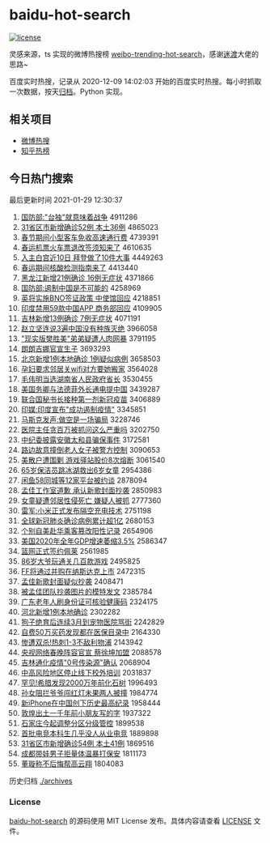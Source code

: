 # baidu-hot-search

[![license](https://img.shields.io/github/license/Arrackisarookie/baidu-hot-search)](https://github.com/Arrackisarookie/baidu-hot-search/blob/master/LICENSE)

灵感来源，ts 实现的微博热搜榜 [weibo-trending-hot-search](https://github.com/justjavac/weibo-trending-hot-search)，感谢[迷渡](https://github.com/justjavac)大佬的思路~

百度实时热搜，记录从 2020-12-09 14:02:03 开始的百度实时热搜。每小时抓取一次数据，按天[归档](./archives)。Python 实现。

## 相关项目
+ [微博热搜](https://github.com/Arrackisarookie/weibo-hot-search)
+ [知乎热榜](https://github.com/Arrackisarookie/zhihu-top-search)

## 今日热门搜索

<!-- Rank Begin -->

最后更新时间 2021-01-29 12:30:37

1. [国防部:"台独"就意味着战争](http://www.baidu.com/baidu?cl=3&tn=SE_baiduhomet8_jmjb7mjw&rsv_dl=fyb_top&fr=top1000&wd=%B9%FA%B7%C0%B2%BF%3A%22%CC%A8%B6%C0%22%BE%CD%D2%E2%CE%B6%D7%C5%D5%BD%D5%F9) 4911286
1. [31省区市新增确诊52例 本土36例](http://www.baidu.com/baidu?cl=3&tn=SE_baiduhomet8_jmjb7mjw&rsv_dl=fyb_top&fr=top1000&wd=31%CA%A1%C7%F8%CA%D0%D0%C2%D4%F6%C8%B7%D5%EF52%C0%FD%20%B1%BE%CD%C136%C0%FD) 4865023
1. [春节期间小型客车免收高速通行费](http://www.baidu.com/baidu?cl=3&tn=SE_baiduhomet8_jmjb7mjw&rsv_dl=fyb_top&fr=top1000&wd=%B4%BA%BD%DA%C6%DA%BC%E4%D0%A1%D0%CD%BF%CD%B3%B5%C3%E2%CA%D5%B8%DF%CB%D9%CD%A8%D0%D0%B7%D1) 4739391
1. [春运机票火车票退改签须知来了](http://www.baidu.com/baidu?cl=3&tn=SE_baiduhomet8_jmjb7mjw&rsv_dl=fyb_top&fr=top1000&wd=%B4%BA%D4%CB%BB%FA%C6%B1%BB%F0%B3%B5%C6%B1%CD%CB%B8%C4%C7%A9%D0%EB%D6%AA%C0%B4%C1%CB) 4610635
1. [入主白宫近10日 拜登做了10件大事](http://www.baidu.com/baidu?cl=3&tn=SE_baiduhomet8_jmjb7mjw&rsv_dl=fyb_top&fr=top1000&wd=%C8%EB%D6%F7%B0%D7%B9%AC%BD%FC10%C8%D5%20%B0%DD%B5%C7%D7%F6%C1%CB10%BC%FE%B4%F3%CA%C2) 4449263
1. [春运期间核酸检测指南来了](http://www.baidu.com/baidu?cl=3&tn=SE_baiduhomet8_jmjb7mjw&rsv_dl=fyb_top&fr=top1000&wd=%B4%BA%D4%CB%C6%DA%BC%E4%BA%CB%CB%E1%BC%EC%B2%E2%D6%B8%C4%CF%C0%B4%C1%CB) 4413440
1. [黑龙江新增21例确诊 16例无症状](http://www.baidu.com/baidu?cl=3&tn=SE_baiduhomet8_jmjb7mjw&rsv_dl=fyb_top&fr=top1000&wd=%BA%DA%C1%FA%BD%AD%D0%C2%D4%F621%C0%FD%C8%B7%D5%EF%2016%C0%FD%CE%DE%D6%A2%D7%B4) 4371866
1. [国防部:遏制中国是不可能的](http://www.baidu.com/baidu?cl=3&tn=SE_baiduhomet8_jmjb7mjw&rsv_dl=fyb_top&fr=top1000&wd=%B9%FA%B7%C0%B2%BF%3A%B6%F4%D6%C6%D6%D0%B9%FA%CA%C7%B2%BB%BF%C9%C4%DC%B5%C4) 4258969
1. [英将实施BNO签证政策 中使馆回应](http://www.baidu.com/baidu?cl=3&tn=SE_baiduhomet8_jmjb7mjw&rsv_dl=fyb_top&fr=top1000&wd=%D3%A2%BD%AB%CA%B5%CA%A9BNO%C7%A9%D6%A4%D5%FE%B2%DF%20%D6%D0%CA%B9%B9%DD%BB%D8%D3%A6) 4218851
1. [印度禁用59款中国APP 商务部回应](http://www.baidu.com/baidu?cl=3&tn=SE_baiduhomet8_jmjb7mjw&rsv_dl=fyb_top&fr=top1000&wd=%D3%A1%B6%C8%BD%FB%D3%C359%BF%EE%D6%D0%B9%FAAPP%20%C9%CC%CE%F1%B2%BF%BB%D8%D3%A6) 4109905
1. [吉林新增13例确诊 7例无症状](http://www.baidu.com/baidu?cl=3&tn=SE_baiduhomet8_jmjb7mjw&rsv_dl=fyb_top&fr=top1000&wd=%BC%AA%C1%D6%D0%C2%D4%F613%C0%FD%C8%B7%D5%EF%207%C0%FD%CE%DE%D6%A2%D7%B4) 4071191
1. [赵立坚连说3遍中国没有种族灭绝](http://www.baidu.com/baidu?cl=3&tn=SE_baiduhomet8_jmjb7mjw&rsv_dl=fyb_top&fr=top1000&wd=%D5%D4%C1%A2%BC%E1%C1%AC%CB%B53%B1%E9%D6%D0%B9%FA%C3%BB%D3%D0%D6%D6%D7%E5%C3%F0%BE%F8) 3966058
1. ["现实版樊胜美"弟弟疑遭人肉网暴](http://www.baidu.com/baidu?cl=3&tn=SE_baiduhomet8_jmjb7mjw&rsv_dl=fyb_top&fr=top1000&wd=%22%CF%D6%CA%B5%B0%E6%B7%AE%CA%A4%C3%C0%22%B5%DC%B5%DC%D2%C9%D4%E2%C8%CB%C8%E2%CD%F8%B1%A9) 3791195
1. [朗朗吉娜官宣生子](http://www.baidu.com/baidu?cl=3&tn=SE_baiduhomet8_jmjb7mjw&rsv_dl=fyb_top&fr=top1000&wd=%C0%CA%C0%CA%BC%AA%C4%C8%B9%D9%D0%FB%C9%FA%D7%D3) 3693293
1. [北京新增1例本地确诊 1例疑似病例](http://www.baidu.com/baidu?cl=3&tn=SE_baiduhomet8_jmjb7mjw&rsv_dl=fyb_top&fr=top1000&wd=%B1%B1%BE%A9%D0%C2%D4%F61%C0%FD%B1%BE%B5%D8%C8%B7%D5%EF%201%C0%FD%D2%C9%CB%C6%B2%A1%C0%FD) 3658503
1. [孕妇要求邻居关wifi对方要她搬家](http://www.baidu.com/baidu?cl=3&tn=SE_baiduhomet8_jmjb7mjw&rsv_dl=fyb_top&fr=top1000&wd=%D4%D0%B8%BE%D2%AA%C7%F3%C1%DA%BE%D3%B9%D8wifi%B6%D4%B7%BD%D2%AA%CB%FD%B0%E1%BC%D2) 3564028
1. [毛伟明当选湖南省人民政府省长](http://www.baidu.com/baidu?cl=3&tn=SE_baiduhomet8_jmjb7mjw&rsv_dl=fyb_top&fr=top1000&wd=%C3%AB%CE%B0%C3%F7%B5%B1%D1%A1%BA%FE%C4%CF%CA%A1%C8%CB%C3%F1%D5%FE%B8%AE%CA%A1%B3%A4) 3530455
1. [美国务卿与法德菲外长通电提中国](http://www.baidu.com/baidu?cl=3&tn=SE_baiduhomet8_jmjb7mjw&rsv_dl=fyb_top&fr=top1000&wd=%C3%C0%B9%FA%CE%F1%C7%E4%D3%EB%B7%A8%B5%C2%B7%C6%CD%E2%B3%A4%CD%A8%B5%E7%CC%E1%D6%D0%B9%FA) 3439287
1. [联合国秘书长接种第一剂新冠疫苗](http://www.baidu.com/baidu?cl=3&tn=SE_baiduhomet8_jmjb7mjw&rsv_dl=fyb_top&fr=top1000&wd=%C1%AA%BA%CF%B9%FA%C3%D8%CA%E9%B3%A4%BD%D3%D6%D6%B5%DA%D2%BB%BC%C1%D0%C2%B9%DA%D2%DF%C3%E7) 3406889
1. [印媒:印度宣布"成功遏制疫情"](http://www.baidu.com/baidu?cl=3&tn=SE_baiduhomet8_jmjb7mjw&rsv_dl=fyb_top&fr=top1000&wd=%D3%A1%C3%BD%3A%D3%A1%B6%C8%D0%FB%B2%BC%22%B3%C9%B9%A6%B6%F4%D6%C6%D2%DF%C7%E9%22) 3345851
1. [马斯克发声:做空是一场骗局](http://www.baidu.com/baidu?cl=3&tn=SE_baiduhomet8_jmjb7mjw&rsv_dl=fyb_top&fr=top1000&wd=%C2%ED%CB%B9%BF%CB%B7%A2%C9%F9%3A%D7%F6%BF%D5%CA%C7%D2%BB%B3%A1%C6%AD%BE%D6) 3228746
1. [医院主任贪百万被抓问这么严重吗](http://www.baidu.com/baidu?cl=3&tn=SE_baiduhomet8_jmjb7mjw&rsv_dl=fyb_top&fr=top1000&wd=%D2%BD%D4%BA%D6%F7%C8%CE%CC%B0%B0%D9%CD%F2%B1%BB%D7%A5%CE%CA%D5%E2%C3%B4%D1%CF%D6%D8%C2%F0) 3202750
1. [中纪委披露安徽太和县骗保事件](http://www.baidu.com/baidu?cl=3&tn=SE_baiduhomet8_jmjb7mjw&rsv_dl=fyb_top&fr=top1000&wd=%D6%D0%BC%CD%CE%AF%C5%FB%C2%B6%B0%B2%BB%D5%CC%AB%BA%CD%CF%D8%C6%AD%B1%A3%CA%C2%BC%FE) 3172581
1. [路边故意撞倒老人女子被警方控制](http://www.baidu.com/baidu?cl=3&tn=SE_baiduhomet8_jmjb7mjw&rsv_dl=fyb_top&fr=top1000&wd=%C2%B7%B1%DF%B9%CA%D2%E2%D7%B2%B5%B9%C0%CF%C8%CB%C5%AE%D7%D3%B1%BB%BE%AF%B7%BD%BF%D8%D6%C6) 3090653
1. [美散户遭围剿 游戏驿站股价8次熔断](http://www.baidu.com/baidu?cl=3&tn=SE_baiduhomet8_jmjb7mjw&rsv_dl=fyb_top&fr=top1000&wd=%C3%C0%C9%A2%BB%A7%D4%E2%CE%A7%BD%CB%20%D3%CE%CF%B7%E6%E4%D5%BE%B9%C9%BC%DB8%B4%CE%C8%DB%B6%CF) 3061540
1. [65岁保洁员跳冰湖救出6岁女童](http://www.baidu.com/baidu?cl=3&tn=SE_baiduhomet8_jmjb7mjw&rsv_dl=fyb_top&fr=top1000&wd=65%CB%EA%B1%A3%BD%E0%D4%B1%CC%F8%B1%F9%BA%FE%BE%C8%B3%F66%CB%EA%C5%AE%CD%AF) 2954386
1. [闲鱼58同城等12家平台被约谈](http://www.baidu.com/baidu?cl=3&tn=SE_baiduhomet8_jmjb7mjw&rsv_dl=fyb_top&fr=top1000&wd=%CF%D0%D3%E358%CD%AC%B3%C7%B5%C812%BC%D2%C6%BD%CC%A8%B1%BB%D4%BC%CC%B8) 2878094
1. [孟佳工作室道歉 承认新歌封面抄袭](http://www.baidu.com/baidu?cl=3&tn=SE_baiduhomet8_jmjb7mjw&rsv_dl=fyb_top&fr=top1000&wd=%C3%CF%BC%D1%B9%A4%D7%F7%CA%D2%B5%C0%C7%B8%20%B3%D0%C8%CF%D0%C2%B8%E8%B7%E2%C3%E6%B3%AD%CF%AE) 2850983
1. [女童疑遭邻居性侵死亡 嫌疑人被抓](http://www.baidu.com/baidu?cl=3&tn=SE_baiduhomet8_jmjb7mjw&rsv_dl=fyb_top&fr=top1000&wd=%C5%AE%CD%AF%D2%C9%D4%E2%C1%DA%BE%D3%D0%D4%C7%D6%CB%C0%CD%F6%20%CF%D3%D2%C9%C8%CB%B1%BB%D7%A5) 2777360
1. [雷军:小米正式发布隔空充电技术](http://www.baidu.com/baidu?cl=3&tn=SE_baiduhomet8_jmjb7mjw&rsv_dl=fyb_top&fr=top1000&wd=%C0%D7%BE%FC%3A%D0%A1%C3%D7%D5%FD%CA%BD%B7%A2%B2%BC%B8%F4%BF%D5%B3%E4%B5%E7%BC%BC%CA%F5) 2751198
1. [全球新冠肺炎确诊病例累计超1亿](http://www.baidu.com/baidu?cl=3&tn=SE_baiduhomet8_jmjb7mjw&rsv_dl=fyb_top&fr=top1000&wd=%C8%AB%C7%F2%D0%C2%B9%DA%B7%CE%D1%D7%C8%B7%D5%EF%B2%A1%C0%FD%C0%DB%BC%C6%B3%AC1%D2%DA) 2680153
1. [个别自美赴华乘客篡改阳性记录](http://www.baidu.com/baidu?cl=3&tn=SE_baiduhomet8_jmjb7mjw&rsv_dl=fyb_top&fr=top1000&wd=%B8%F6%B1%F0%D7%D4%C3%C0%B8%B0%BB%AA%B3%CB%BF%CD%B4%DB%B8%C4%D1%F4%D0%D4%BC%C7%C2%BC) 2654906
1. [美国2020年全年GDP增速萎缩3.5%](http://www.baidu.com/baidu?cl=3&tn=SE_baiduhomet8_jmjb7mjw&rsv_dl=fyb_top&fr=top1000&wd=%C3%C0%B9%FA2020%C4%EA%C8%AB%C4%EAGDP%D4%F6%CB%D9%CE%AE%CB%F53.5%25) 2586347
1. [篮网正式签约佩莱](http://www.baidu.com/baidu?cl=3&tn=SE_baiduhomet8_jmjb7mjw&rsv_dl=fyb_top&fr=top1000&wd=%C0%BA%CD%F8%D5%FD%CA%BD%C7%A9%D4%BC%C5%E5%C0%B3) 2561985
1. [86岁大爷玩通关几百款游戏](http://www.baidu.com/baidu?cl=3&tn=SE_baiduhomet8_jmjb7mjw&rsv_dl=fyb_top&fr=top1000&wd=86%CB%EA%B4%F3%D2%AF%CD%E6%CD%A8%B9%D8%BC%B8%B0%D9%BF%EE%D3%CE%CF%B7) 2495825
1. [FF将通过并购在纳斯达克上市](http://www.baidu.com/baidu?cl=3&tn=SE_baiduhomet8_jmjb7mjw&rsv_dl=fyb_top&fr=top1000&wd=FF%BD%AB%CD%A8%B9%FD%B2%A2%B9%BA%D4%DA%C4%C9%CB%B9%B4%EF%BF%CB%C9%CF%CA%D0) 2472315
1. [孟佳新歌封面疑似抄袭](http://www.baidu.com/baidu?cl=3&tn=SE_baiduhomet8_jmjb7mjw&rsv_dl=fyb_top&fr=top1000&wd=%C3%CF%BC%D1%D0%C2%B8%E8%B7%E2%C3%E6%D2%C9%CB%C6%B3%AD%CF%AE) 2408471
1. [被孟佳团队抄袭图片的模特发文](http://www.baidu.com/baidu?cl=3&tn=SE_baiduhomet8_jmjb7mjw&rsv_dl=fyb_top&fr=top1000&wd=%B1%BB%C3%CF%BC%D1%CD%C5%B6%D3%B3%AD%CF%AE%CD%BC%C6%AC%B5%C4%C4%A3%CC%D8%B7%A2%CE%C4) 2385784
1. [广东老年人刷身份证可核验健康码](http://www.baidu.com/baidu?cl=3&tn=SE_baiduhomet8_jmjb7mjw&rsv_dl=fyb_top&fr=top1000&wd=%B9%E3%B6%AB%C0%CF%C4%EA%C8%CB%CB%A2%C9%ED%B7%DD%D6%A4%BF%C9%BA%CB%D1%E9%BD%A1%BF%B5%C2%EB) 2324175
1. [河北新增1例本地确诊](http://www.baidu.com/baidu?cl=3&tn=SE_baiduhomet8_jmjb7mjw&rsv_dl=fyb_top&fr=top1000&wd=%BA%D3%B1%B1%D0%C2%D4%F61%C0%FD%B1%BE%B5%D8%C8%B7%D5%EF) 2302282
1. [狗子绝育后连续3月到宠物医院骂街](http://www.baidu.com/baidu?cl=3&tn=SE_baiduhomet8_jmjb7mjw&rsv_dl=fyb_top&fr=top1000&wd=%B9%B7%D7%D3%BE%F8%D3%FD%BA%F3%C1%AC%D0%F83%D4%C2%B5%BD%B3%E8%CE%EF%D2%BD%D4%BA%C2%EE%BD%D6) 2242829
1. [自费50万买药发现都在医保目录中](http://www.baidu.com/baidu?cl=3&tn=SE_baiduhomet8_jmjb7mjw&rsv_dl=fyb_top&fr=top1000&wd=%D7%D4%B7%D150%CD%F2%C2%F2%D2%A9%B7%A2%CF%D6%B6%BC%D4%DA%D2%BD%B1%A3%C4%BF%C2%BC%D6%D0) 2164330
1. [惨遭双杀!热刺1-3不敌利物浦](http://www.baidu.com/baidu?cl=3&tn=SE_baiduhomet8_jmjb7mjw&rsv_dl=fyb_top&fr=top1000&wd=%B2%D2%D4%E2%CB%AB%C9%B1%21%C8%C8%B4%CC1-3%B2%BB%B5%D0%C0%FB%CE%EF%C6%D6) 2143942
1. [央视网络春晚阵容官宣 蔡徐坤加盟](http://www.baidu.com/baidu?cl=3&tn=SE_baiduhomet8_jmjb7mjw&rsv_dl=fyb_top&fr=top1000&wd=%D1%EB%CA%D3%CD%F8%C2%E7%B4%BA%CD%ED%D5%F3%C8%DD%B9%D9%D0%FB%20%B2%CC%D0%EC%C0%A4%BC%D3%C3%CB) 2088578
1. [吉林通化疫情"0号传染源"确认](http://www.baidu.com/baidu?cl=3&tn=SE_baiduhomet8_jmjb7mjw&rsv_dl=fyb_top&fr=top1000&wd=%BC%AA%C1%D6%CD%A8%BB%AF%D2%DF%C7%E9%220%BA%C5%B4%AB%C8%BE%D4%B4%22%C8%B7%C8%CF) 2068904
1. [中高风险地区停止线下校外培训](http://www.baidu.com/baidu?cl=3&tn=SE_baiduhomet8_jmjb7mjw&rsv_dl=fyb_top&fr=top1000&wd=%D6%D0%B8%DF%B7%E7%CF%D5%B5%D8%C7%F8%CD%A3%D6%B9%CF%DF%CF%C2%D0%A3%CD%E2%C5%E0%D1%B5) 2031837
1. [罕见!希腊发现2000万年前化石树](http://www.baidu.com/baidu?cl=3&tn=SE_baiduhomet8_jmjb7mjw&rsv_dl=fyb_top&fr=top1000&wd=%BA%B1%BC%FB%21%CF%A3%C0%B0%B7%A2%CF%D62000%CD%F2%C4%EA%C7%B0%BB%AF%CA%AF%CA%F7) 1996493
1. [孙女阻拦爷爷闯红灯未果两人被撞](http://www.baidu.com/baidu?cl=3&tn=SE_baiduhomet8_jmjb7mjw&rsv_dl=fyb_top&fr=top1000&wd=%CB%EF%C5%AE%D7%E8%C0%B9%D2%AF%D2%AF%B4%B3%BA%EC%B5%C6%CE%B4%B9%FB%C1%BD%C8%CB%B1%BB%D7%B2) 1984774
1. [新iPhone在中国创下历史最高纪录](http://www.baidu.com/baidu?cl=3&tn=SE_baiduhomet8_jmjb7mjw&rsv_dl=fyb_top&fr=top1000&wd=%D0%C2iPhone%D4%DA%D6%D0%B9%FA%B4%B4%CF%C2%C0%FA%CA%B7%D7%EE%B8%DF%BC%CD%C2%BC) 1958444
1. [敦煌出土一千年前小朋友写的字](http://www.baidu.com/baidu?cl=3&tn=SE_baiduhomet8_jmjb7mjw&rsv_dl=fyb_top&fr=top1000&wd=%B6%D8%BB%CD%B3%F6%CD%C1%D2%BB%C7%A7%C4%EA%C7%B0%D0%A1%C5%F3%D3%D1%D0%B4%B5%C4%D7%D6) 1937322
1. [石家庄今起调整分区分级管控](http://www.baidu.com/baidu?cl=3&tn=SE_baiduhomet8_jmjb7mjw&rsv_dl=fyb_top&fr=top1000&wd=%CA%AF%BC%D2%D7%AF%BD%F1%C6%F0%B5%F7%D5%FB%B7%D6%C7%F8%B7%D6%BC%B6%B9%DC%BF%D8) 1899538
1. [首批电竞本科生几乎没人从业电竞](http://www.baidu.com/baidu?cl=3&tn=SE_baiduhomet8_jmjb7mjw&rsv_dl=fyb_top&fr=top1000&wd=%CA%D7%C5%FA%B5%E7%BE%BA%B1%BE%BF%C6%C9%FA%BC%B8%BA%F5%C3%BB%C8%CB%B4%D3%D2%B5%B5%E7%BE%BA) 1889898
1. [31省区市新增确诊54例 本土41例](http://www.baidu.com/baidu?cl=3&tn=SE_baiduhomet8_jmjb7mjw&rsv_dl=fyb_top&fr=top1000&wd=31%CA%A1%C7%F8%CA%D0%D0%C2%D4%F6%C8%B7%D5%EF54%C0%FD%20%B1%BE%CD%C141%C0%FD) 1869516
1. [成都带娃男子拒量体温暴打保安](http://www.baidu.com/baidu?cl=3&tn=SE_baiduhomet8_jmjb7mjw&rsv_dl=fyb_top&fr=top1000&wd=%B3%C9%B6%BC%B4%F8%CD%DE%C4%D0%D7%D3%BE%DC%C1%BF%CC%E5%CE%C2%B1%A9%B4%F2%B1%A3%B0%B2) 1811173
1. [董璇称不后悔帮高云翔](http://www.baidu.com/baidu?cl=3&tn=SE_baiduhomet8_jmjb7mjw&rsv_dl=fyb_top&fr=top1000&wd=%B6%AD%E8%AF%B3%C6%B2%BB%BA%F3%BB%DA%B0%EF%B8%DF%D4%C6%CF%E8) 1804083
<!-- Rank End -->

历史归档 [./archives](./archives)

### License

[baidu-hot-search](https://github.com/Arrackisarookie/baidu-hot-search) 的源码使用 MIT License 发布。具体内容请查看 [LICENSE](./LICENSE) 文件。

